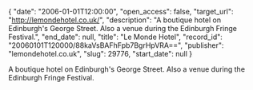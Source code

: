 {
  "date": "2006-01-01T12:00:00", 
  "open_access": false, 
  "target_url": "http://lemondehotel.co.uk/", 
  "description": "A boutique hotel on Edinburgh's George Street. Also a venue during the Edinburgh Fringe Festival.", 
  "end_date": null, 
  "title": "Le Monde Hotel", 
  "record_id": "20060101T120000/88kaVsBAFhFpb7BgrHpVRA==", 
  "publisher": "lemondehotel.co.uk", 
  "slug": 29776, 
  "start_date": null
}

A boutique hotel on Edinburgh's George Street. Also a venue during the Edinburgh Fringe Festival.
